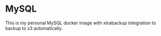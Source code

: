 # MySQL

This is my personal MySQL docker image with xtrabackup integration to backup to s3 automatically.

